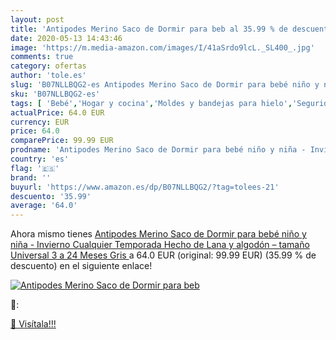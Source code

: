 ```yaml
---
layout: post
title: 'Antipodes Merino Saco de Dormir para beb al 35.99 % de descuento'
date: 2020-05-13 14:43:46
image: 'https://m.media-amazon.com/images/I/41aSrdo9lcL._SL400_.jpg'
comments: true
category: ofertas
author: 'tole.es'
slug: 'B07NLLBQG2-es Antipodes Merino Saco de Dormir para bebé niño y niña -...'
sku: 'B07NLLBQG2-es'
tags: [ 'Bebé','Hogar y cocina','Moldes y bandejas para hielo','Seguridad','Utensilios de bar','Utensilios de cocina','Vigilabebés','bebé', ]
actualPrice: 64.0 EUR
currency: EUR
price: 64.0
comparePrice: 99.99 EUR
prodname: 'Antipodes Merino Saco de Dormir para bebé niño y niña - Invierno  Cualquier Temporada  Hecho de Lana y algodón – tamaño Universal  3 a 24 Meses  Gris '
country: 'es'
flag: '🇪🇸'
brand: ''
buyurl: 'https://www.amazon.es/dp/B07NLLBQG2/?tag=tolees-21'
descuento: '35.99'
average: '64.0'
---
```


Ahora mismo tienes [Antipodes Merino Saco de Dormir para bebé niño y niña - Invierno  Cualquier Temporada  Hecho de Lana y algodón – tamaño Universal  3 a 24 Meses  Gris ](https://www.amazon.es/dp/B07NLLBQG2/?tag=tolees-21) a 64.0 EUR (original: 99.99 EUR) (35.99 %  de descuento) en el siguiente enlace!

[![Antipodes Merino Saco de Dormir para beb](https://m.media-amazon.com/images/I/41aSrdo9lcL._SL400_.jpg)](https://www.amazon.es/dp/B07NLLBQG2/?tag=tolees-21)

🔎:


[🛒 Visítala!!!](https://www.amazon.es/dp/B07NLLBQG2/?tag=tolees-21)
